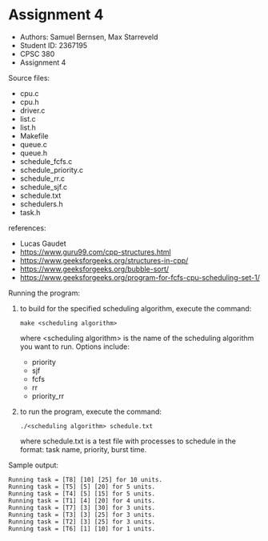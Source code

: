 # Assignment 4

* Authors: Samuel Bernsen, Max Starreveld
* Student ID: 2367195
* CPSC 380
* Assignment 4

Source files:
* cpu.c
* cpu.h
* driver.c
* list.c
* list.h
* Makefile
* queue.c
* queue.h
* schedule_fcfs.c
* schedule_priority.c
* schedule_rr.c
* schedule_sjf.c
* schedule.txt
* schedulers.h
* task.h

references:

- Lucas Gaudet
- https://www.guru99.com/cpp-structures.html
- https://www.geeksforgeeks.org/structures-in-cpp/
- https://www.geeksforgeeks.org/bubble-sort/
- https://www.geeksforgeeks.org/program-for-fcfs-cpu-scheduling-set-1/

Running the program:

1. to build for the specified scheduling algorithm, execute the command:

    <code>make \<scheduling algorithm\></code>
    
    where \<scheduling algorithm\> is the name of the scheduling algorithm you want to run. 
    Options include:
    - priority
    - sjf
    - fcfs
    - rr
    - priority_rr
2. to run the program, execute the command:
    
    <code>./\<scheduling algorithm\> schedule.txt</code>

    where schedule.txt is a test file with processes to 
    schedule in the format: task name, priority, burst time.

Sample output:

    Running task = [T8] [10] [25] for 10 units.
    Running task = [T5] [5] [20] for 5 units.
    Running task = [T4] [5] [15] for 5 units.
    Running task = [T1] [4] [20] for 4 units.
    Running task = [T7] [3] [30] for 3 units.
    Running task = [T3] [3] [25] for 3 units.
    Running task = [T2] [3] [25] for 3 units.
    Running task = [T6] [1] [10] for 1 units.
